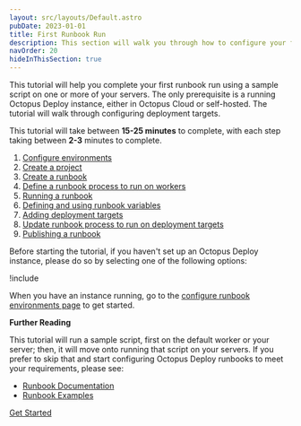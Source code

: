 ```yaml
---
layout: src/layouts/Default.astro
pubDate: 2023-01-01
title: First Runbook Run
description: This section will walk you through how to configure your first runbook run in Octopus Deploy.
navOrder: 20
hideInThisSection: true
---
```


This tutorial will help you complete your first runbook run using a sample script on one or more of your servers.  The only prerequisite is a running Octopus Deploy instance, either in Octopus Cloud or self-hosted.  The tutorial will walk through configuring deployment targets.

This tutorial will take between **15-25 minutes** to complete, with each step taking between **2-3** minutes to complete.  

1. [Configure environments](docs/getting-started/first-runbook-run/configure-runbook-environments.md)
1. [Create a project](docs/getting-started/first-runbook-run/create-runbook-projects.md)
1. [Create a runbook](docs/getting-started/first-runbook-run/create-a-runbook.md)
1. [Define a runbook process to run on workers](docs/getting-started/first-runbook-run/define-the-runbook-process.md)
1. [Running a runbook](/docs/getting-started/first-runbook-run/running-a-runbook.md)
1. [Defining and using runbook variables](/docs/getting-started/first-runbook-run/runbook-specific-variables.md)
1. [Adding deployment targets](/docs/getting-started/first-runbook-run/add-runbook-deployment-targets.md)
1. [Update runbook process to run on deployment targets](docs/getting-started/first-runbook-run/define-the-runbook-process-for-targets.md)
1. [Publishing a runbook](/docs/getting-started/first-runbook-run/publishing-a-runbook.md)

Before starting the tutorial, if you haven't set up an Octopus Deploy instance, please do so by selecting one of the following options:

!include <octopus-deploy-setup-options>

When you have an instance running, go to the [configure runbook environments page](docs/getting-started/first-runbook-run/configure-runbook-environments.md) to get started.

**Further Reading**

This tutorial will run a sample script, first on the default worker or your server; then, it will move onto running that script on your servers.  If you prefer to skip that and start configuring Octopus Deploy runbooks to meet your requirements, please see:

- [Runbook Documentation](/docs/runbooks/index.md) 
- [Runbook Examples](/docs/runbooks/runbook-examples/index.md)

<span><a class="btn btn-success" href="/docs/getting-started/first-runbook-run/configure-runbook-environments">Get Started</a></span>
